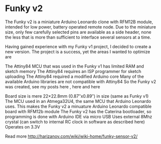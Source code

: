 Funky v2
=========

The Funky v2 is a miniature Arduino Leonardo clone with RFM12B module, intended for low power, battery operated remote node. Due to the miniature size, only few carefully selected pins are available as a side header, none the less that is more than sufficient to interface several sensors at a time.

Having gained experience with my Funky v1 project, I decided to create a new version. The project is a success, yet the areas I wanted to optimize are

The Attiny84 MCU that was used in the Funky v1 has limited RAM and sketch memory
The Attiny84 requires an ISP programmer for sketch uploading
The Attiny84 required a modified Arduino core
Many of the available Arduino libraries are not compatible with Attiny84
So the Funky v2 was created, see my posts here , here and here

Board size is mere 22×22.8mm (0.87″x0.89″) in size (same as Funky v1)
The MCU used in an Atmega32U4, the same MCU that Arduino Leonardo uses. This makes the Funky v2 a minuature Arduino Leonardo compatible board with RFM12b module
The Funky v2 has the Caterina bootloader, so programming is done with Arduino IDE via micro USB
Uses external 8Mhz crystal (can switch to internal RC clock in software as described here)
Operates on 3.3V

Read more http://harizanov.com/wiki/wiki-home/funky-sensor-v2/
